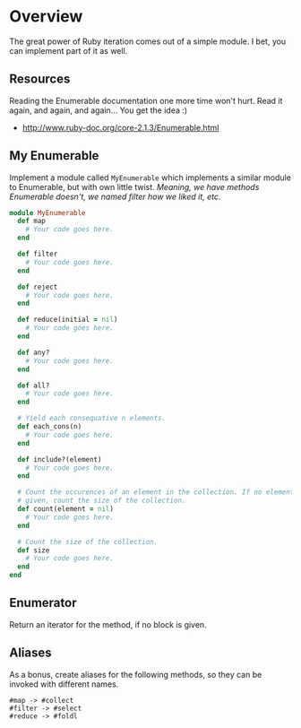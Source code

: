 # Overview

The great power of Ruby iteration comes out of a simple module. I bet, you can
implement part of it as well.

## Resources

Reading the Enumerable documentation one more time won't hurt. Read it again,
and again, and again... You get the idea :)

* http://www.ruby-doc.org/core-2.1.3/Enumerable.html

## My Enumerable

Implement a module called `MyEnumerable` which implements a similar module to
Enumerable, but with own little twist. _Meaning, we have methods Enumerable
doesn't, we named filter how we liked it, etc._

```ruby
module MyEnumerable
  def map
    # Your code goes here.
  end

  def filter
    # Your code goes here.
  end

  def reject
    # Your code goes here.
  end

  def reduce(initial = nil)
    # Your code goes here.
  end

  def any?
    # Your code goes here.
  end

  def all?
    # Your code goes here.
  end

  # Yield each consequative n elements.
  def each_cons(n)
    # Your code goes here.
  end

  def include?(element)
    # Your code goes here.
  end

  # Count the occurences of an element in the collection. If no element is
  # given, count the size of the collection.
  def count(element = nil)
    # Your code goes here.
  end

  # Count the size of the collection.
  def size
    # Your code goes here.
  end
end
```

## Enumerator

Return an iterator for the method, if no block is given.

## Aliases

As a bonus, create aliases for the following methods, so they can be invoked
with different names.

```
#map -> #collect
#filter -> #select
#reduce -> #foldl
```
